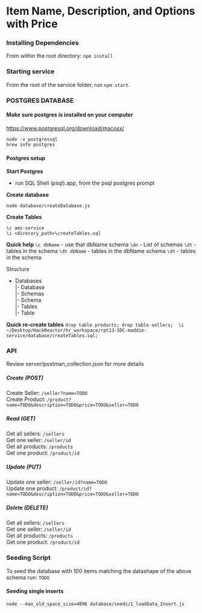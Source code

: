 # Item Name, Description, and Options with Price

### Installing Dependencies

From within the root directory: `npm install`

### Starting service

From the root of the service folder, run `npm start`.

### POSTGRES DATABASE

#### Make sure postgres is installed on your computer
https://www.postgresql.org/download/macosx/

```console
node -v postgressql
brew info postgres
```

#### Postgres setup

**Start Postgres**
- run SQL Shell (psql).app, from the psql postgres prompt

**Create database**
```console
node database/createDatabase.js
```

**Create Tables**
```postgres SQL Shell (psql).app
\c amz-service
\i <direcory_path>\createTables.sql
```

**Quick help**
`\c dbName` - use that dbName schema
`\dn` -  List of schemas
`\dt` - tables in the schema
`\dt dbName` - tables in the dbName schema
`\dt` - tables in the schema

Structure
- Databases <br>
  |- Database <br>
    |- Schemas <br>
      |- Schema <br>
        |- Tables <br>
          |- Table <br>

**Quick re-create tables**
```drop table products; drop table sellers;  \i ~/Desktop/HackReactor/hr_workspace/rpt13-SDC-maddie-service/database/createTables.sql;```


### API

Review server/postman_collection.json for more details

##### Create (POST)
Create Seller:  `/seller?name=TODO`  <br>
Create Product: `/product?name=TODO&description=TODO&price=TODO&seller=TODO`  <br>

##### Read (GET)
Get all sellers:   `/sellers`  <br>
Get one seller:    `/seller/id`  <br>
Get all products:  `/products`  <br>
Get one product:   `/product/id`  <br>

##### Update (PUT)
Update one seller:    `/seller/id?name=TODO`  <br>
Update one product:   `/product/id?name=TODO&description=TODO&price=TODO&seller=TODO`  <br>

##### Delete (DELETE)
Get all sellers:   `/sellers`  <br>
Get one seller:    `/seller/id`  <br>
Get all products:  `/products`  <br>
Get one product:   `/product/id`  <br>

### Seeding Script

To seed the database with 100 items matching the datashape of the above schema run: `TODO`

#### Seeding single inserts
```node --max_old_space_size=4096 database/seeds/1_loadData_Insert.js```

